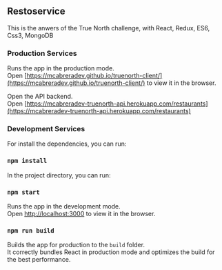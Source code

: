 ## Restoservice

This is the anwers of the True North challenge, with React, Redux, ES6, Css3, MongoDB


### Production Services

Runs the app in the production mode.<br>
Open [https://mcabreradev.github.io/truenorth-client/](https://mcabreradev.github.io/truenorth-client/) to view it in the browser.

Open the API backend.<br>
Open [https://mcabreradev-truenorth-api.herokuapp.com/restaurants](https://mcabreradev-truenorth-api.herokuapp.com/restaurants) 


### Development Services

For install the dependencies, you can run:
### `npm install`

In the project directory, you can run:
### `npm start`

Runs the app in the development mode.<br>
Open [http://localhost:3000](http://localhost:3000) to view it in the browser.

### `npm run build`

Builds the app for production to the `build` folder.<br>
It correctly bundles React in production mode and optimizes the build for the best performance.

